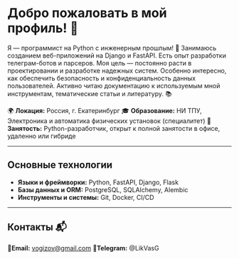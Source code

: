 # **Добро пожаловать в мой профиль! 👋**

Я — программист на Python с инженерным прошлым! 🚀 Занимаюсь созданием веб-приложений на Django и FastAPI. Есть опыт разработки телеграм-ботов и парсеров. Моя цель — постоянно расти в проектировании и разработке надежных систем. Особенно интересно, как обеспечить безопасность и конфиденциальность данных пользователей. Активно читаю документацию к используемым мной инструментам, тематические статьи и литературу. 📚

🌍 **Локация:** Россия, г. Екатеринбург 
🎓 **Образование:** НИ ТПУ, Электроника и автоматика физических установок (специалитет)
💼 **Занятость:** Python-разработчик, открыт к полной занятости в офисе, удаленно или гибриде

---

## **Основные технологии**

- **Языки и фреймворки:** Python, FastAPI, Django, Flask
- **Базы данных и ORM:** PostgreSQL, SQLAlchemy, Alembic
- **Инструменты и системы:** Git, Docker, CI/CD

---

## **Контакты 📬**

📧**Email:** vogizov@gmail.com 
💬**Telegram:** @LikVasG
